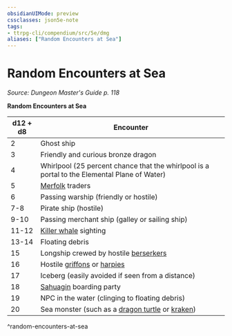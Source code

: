 ```yaml
---
obsidianUIMode: preview
cssclasses: json5e-note
tags:
- ttrpg-cli/compendium/src/5e/dmg
aliases: ["Random Encounters at Sea"]
---
```

# Random Encounters at Sea
*Source: Dungeon Master's Guide p. 118* 

**Random Encounters at Sea**

| d12 + d8 | Encounter |
|----------|-----------|
| 2 | Ghost ship |
| 3 | Friendly and curious bronze dragon |
| 4 | Whirlpool (25 percent chance that the whirlpool is a portal to the Elemental Plane of Water) |
| 5 | [Merfolk](/CLI/bestiary/humanoid/merfolk.md) traders |
| 6 | Passing warship (friendly or hostile) |
| 7-8 | Pirate ship (hostile) |
| 9-10 | Passing merchant ship (galley or sailing ship) |
| 11-12 | [Killer whale](/CLI/bestiary/beast/killer-whale.md) sighting |
| 13-14 | Floating debris |
| 15 | Longship crewed by hostile [berserkers](/CLI/bestiary/humanoid/berserker.md) |
| 16 | Hostile [griffons](/CLI/bestiary/monstrosity/griffon.md) or [harpies](/CLI/bestiary/monstrosity/harpy.md) |
| 17 | Iceberg (easily avoided if seen from a distance) |
| 18 | [Sahuagin](/CLI/bestiary/humanoid/sahuagin.md) boarding party |
| 19 | NPC in the water (clinging to floating debris) |
| 20 | Sea monster (such as a [dragon turtle](/CLI/bestiary/dragon/dragon-turtle.md) or [kraken](/CLI/bestiary/monstrosity/kraken.md)) |
^random-encounters-at-sea